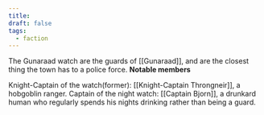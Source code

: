 ```yaml
---
title: 
draft: false
tags:
  - faction
---
```

The Gunaraad watch are the guards of [[Gunaraad]], and are the closest thing the town has to a police force. 
**Notable members**

Knight-Captain of the watch(former): [[Knight-Captain Throngneir]], a hobgoblin ranger.
Captain of the night watch: [[Captain Bjorn]], a drunkard human who regularly spends his nights drinking rather than being a guard.